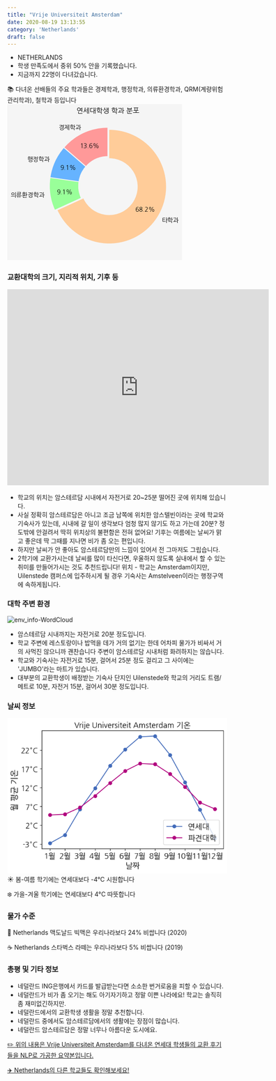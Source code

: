 ```yaml
---
title: "Vrije Universiteit Amsterdam"
date: 2020-08-19 13:13:55
category: 'Netherlands'
draft: false
---
```



* NETHERLANDS
* 학생 만족도에서 중위 50% 안을 기록했습니다.
* 지금까지 22명이 다녀갔습니다. 

📚 다녀온 선배들의 주요 학과들은 경제학과, 행정학과, 의류환경학과, QRM(계량위험관리학과), 철학과 등입니다
![department-info](../plots/NL000012.png)
### 교환대학의 크기, 지리적 위치, 기후 등
<iframe
width="600"
height="450"
frameborder="0" style="border:0"
src="https://www.google.com/maps/embed/v1/place?key=AIzaSyC9e1AME-pVmWC4hBpFdu5S4dKzyepa3HQ&q=Vrije+Universiteit+Amsterdam&center=52.3337568,4.8657199&zoom=14" allowfullscreen>
</iframe>

* 학교의 위치는 암스테르담 시내에서 자전거로 20~25분 떨어진 곳에 위치해 있습니다.
* 사실 정확히 암스테르담은 아니고 조금 남쪽에 위치한 암스텔빈이라는 곳에 학교와 기숙사가 있는데, 시내에 갈 일이 생각보다 엄청 많지 않기도 하고 가는데 20분? 정도밖에 안걸려서 딱히 위치상의 불편함은 전혀 없어요! 기후는 여름에는 날씨가 맑고 좋은데 딱 그때를 지나면 비가 좀 오는 편입니다.
* 하지만 날씨가 안 좋아도 암스테르담만의 느낌이 있어서 전 그마저도 그립습니다.
* 2학기에 교환가시는데 날씨를 많이 타신다면, 우울하지 않도록 실내에서 할 수 있는 취미를 만들어가시는 것도 추천드립니다! 위치 - 학교는 Amsterdam이지만, Uilenstede 캠퍼스에 입주하시게 될 경우 기숙사는 Amstelveen이라는 행정구역에 속하게됩니다.


### 대학 주변 환경

![env_info-WordCloud](../univ_wordclouds_okt/env_info/NL000012_env_info_okt.png)

* 암스테르담 시내까지는 자전거로 20분 정도입니다.
* 학교 주변에 레스토랑이나 밥먹을 데가 거의 없기는 한데 어차피 물가가 비싸서 거의 사먹진 않으니까 괜찬습니다 주변이 암스테르담 시내처럼 화려하지는 않습니다.
* 학교와 기숙사는 자전거로 15분, 걸어서 25분 정도 걸리고 그 사이에는 'JUMBO'라는 마트가 있습니다.
* 대부분의 교환학생이 배정받는 기숙사 단지인 Uilenstede와 학교의 거리도 트램/메트로 10분, 자전거 15분, 걸어서 30분 정도입니다.


### 날씨 정보 
 ![temparature_NL000012](../plots/weather/NL000012.png)
☀️ 봄-여름 학기에는 연세대보다 -4°C 시원합니다

❄️ 가을-겨울 학기에는 연세대보다 4°C 따뜻합니다
### 물가 수준 
🍔 Netherlands 맥도날드 빅맥은 우리나라보다 24% 비쌉니다 (2020)

☕️ Netherlands 스타벅스 라떼는 우리나라보다 5% 비쌉니다 (2019)

### 총평 및 기타 정보
* 네덜란드 ING은행에서 카드를 발급받는다면 소소한 번거로움을 피할 수 있습니다.
* 네덜란드가 비가 좀 오기는 해도 아기자기하고 정말 이쁜 나라에요! 학교는 솔직히 좀 재미없긴하지만.
* 네덜란드에서의 교환학생 생활을 정말 추천합니다.
* 네덜란드 중에서도 암스테르담에서의 생활에는 장점이 많습니다.
* 네덜란드 암스테르담은 정말 너무나 아름다운 도시에요.


[✏️ 위의 내용은 Vrije Universiteit Amsterdam를 다녀온 연세대 학생들의 교환 후기들을 NLP로 가공한 요약본입니다.](http://oia.yonsei.ac.kr/partner/expReport.asp?ucode=NL000012&bgbn=A)

[✈️ Netherlands의 다른 학교들도 확인해보세요!](https://yonsei-exchange.netlify.app/?category=Netherlands)
